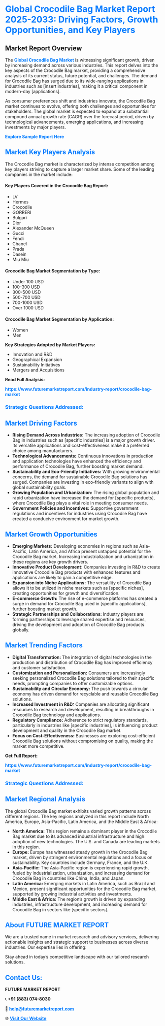 <h1 style="color: #007BFF;">Global Crocodile Bag Market Report 2025-2033: Driving Factors, Growth Opportunities, and Key Players</h1>

<section id="overview">
<h2>Market Report Overview</h2>
<p>The <a href="https://www.futuremarketreport.com/industry-report/crocodile-bag-market" style="color: #007BFF; text-decoration: none;"><strong>Global Crocodile Bag Market</strong></a> is witnessing significant growth, driven by increasing demand across various industries. This report delves into the key aspects of the Crocodile Bag market, providing a comprehensive analysis of its current status, future potential, and challenges. The demand for Crocodile Bag has surged due to its wide-ranging applications in industries such as [insert industries], making it a critical component in modern-day [applications].</p>
<p>As consumer preferences shift and industries innovate, the Crocodile Bag market continues to evolve, offering both challenges and opportunities for stakeholders. The global market is expected to expand at a substantial compound annual growth rate (CAGR) over the forecast period, driven by technological advancements, emerging applications, and increasing investments by major players.</p>
</section>

<section id="overview">
<p><a href="https://www.futuremarketreport.com/request-sample/reportId=108937" style="color: #007BFF; text-decoration: none;"><strong>Explore Sample Report Here</strong></a></p>
</section>

<section id="key-players">
<h2 style="color: #007BFF;">Market Key Players Analysis</h2>
<p>The Crocodile Bag market is characterized by intense competition among key players striving to capture a larger market share. Some of the leading companies in the market include:</p>
<h4>Key Players Covered in the Crocodile Bag Report:</h4>
<ul><li>LV</li><li>Hermes</li><li>Crocodile</li><li>GORRERI</li><li>Bulgari</li><li>Dior</li><li>Alexander McQueen</li><li>Gucci</li><li>Fendi</li><li>Chanel</li><li>Prada</li><li>Dasein</li><li>Miu Miu</li></ul>
<h4>Crocodile Bag Market Segmentation by Type:</h4>
<ul><li>Under 100 USD</li><li>100-300 USD</li><li>300-500 USD</li><li>500-700 USD</li><li>700-1000 USD</li><li>Over 1000 USD</li></ul>

<h4>Crocodile Bag Market Segmentation by Application:</h4>
<ul><li>Women</li><li>Men</li></ul>
<p><strong>Key Strategies Adopted by Market Players:</strong></p>
<ul>
<li>Innovation and R&D</li>
<li>Geographical Expansion</li>
<li>Sustainability Initiatives</li>
<li>Mergers and Acquisitions</li>
</ul>
</section>

<section>
<p><strong>Read Full Analysis: </strong></p><a href="https://www.futuremarketreport.com/industry-report/crocodile-bag-market" style="color: #007BFF; text-decoration: none;"><strong>https://www.futuremarketreport.com/industry-report/crocodile-bag-market</strong></a>
<h3 style="color: #007BFF;">Strategic Questions Addressed:</h3>
</section>

<section id="driving-factors">
<h2 style="color: #007BFF;">Market Driving Factors</h2>
<ul>
<li><strong>Rising Demand Across Industries:</strong> The increasing adoption of Crocodile Bag in industries such as [specific industries] is a major growth driver. Its versatile applications and cost-effectiveness make it a preferred choice among manufacturers.</li>
<li><strong>Technological Advancements:</strong> Continuous innovations in production and application technologies have enhanced the efficiency and performance of Crocodile Bag, further boosting market demand.</li>
<li><strong>Sustainability and Eco-Friendly Initiatives:</strong> With growing environmental concerns, the demand for sustainable Crocodile Bag solutions has surged. Companies are investing in eco-friendly variants to align with global sustainability goals.</li>
<li><strong>Growing Population and Urbanization:</strong> The rising global population and rapid urbanization have increased the demand for [specific products], where Crocodile Bag plays a vital role in meeting consumer needs.</li>
<li><strong>Government Policies and Incentives:</strong> Supportive government regulations and incentives for industries using Crocodile Bag have created a conducive environment for market growth.</li>
</ul>
</section>

<section id="growth-opportunities">
<h2 style="color: #007BFF;">Market Growth Opportunities</h2>
<ul>
<li><strong>Emerging Markets:</strong> Developing economies in regions such as Asia-Pacific, Latin America, and Africa present untapped potential for the Crocodile Bag market. Increasing industrialization and urbanization in these regions are key growth drivers.</li>
<li><strong>Innovative Product Development:</strong> Companies investing in R&D to create innovative Crocodile Bag products with enhanced features and applications are likely to gain a competitive edge.</li>
<li><strong>Expansion into Niche Applications:</strong> The versatility of Crocodile Bag allows it to be utilized in niche markets such as [specific niches], creating opportunities for growth and diversification.</li>
<li><strong>E-commerce Growth:</strong> The rise of e-commerce platforms has created a surge in demand for Crocodile Bag used in [specific applications], further boosting market growth.</li>
<li><strong>Strategic Partnerships and Collaborations:</strong> Industry players are forming partnerships to leverage shared expertise and resources, driving the development and adoption of Crocodile Bag products globally.</li>
</ul>
</section>

<section id="trending-factors">
<h2 style="color: #007BFF;">Market Trending Factors</h2>
<ul>
<li><strong>Digital Transformation:</strong> The integration of digital technologies in the production and distribution of Crocodile Bag has improved efficiency and customer satisfaction.</li>
<li><strong>Customization and Personalization:</strong> Consumers are increasingly seeking personalized Crocodile Bag solutions tailored to their specific needs, prompting companies to offer customizable options.</li>
<li><strong>Sustainability and Circular Economy:</strong> The push towards a circular economy has driven demand for recyclable and reusable Crocodile Bag solutions.</li>
<li><strong>Increased Investment in R&D:</strong> Companies are allocating significant resources to research and development, resulting in breakthroughs in Crocodile Bag technology and applications.</li>
<li><strong>Regulatory Compliance:</strong> Adherence to strict regulatory standards, particularly in industries like [specific industries], is influencing product development and quality in the Crocodile Bag market.</li>
<li><strong>Focus on Cost-Effectiveness:</strong> Businesses are exploring cost-efficient Crocodile Bag solutions without compromising on quality, making the market more competitive.</li>
</ul>
</section>

<section>
<p><strong>Get Full Report: </strong></p><a href="https://www.futuremarketreport.com/industry-report/crocodile-bag-market" style="color: #007BFF; text-decoration: none;"><strong>https://www.futuremarketreport.com/industry-report/crocodile-bag-market</strong></a>
<h3 style="color: #007BFF;">Strategic Questions Addressed:</h3>
</section>


<section id="regional-analysis">
<h2 style="color: #007BFF;">Market Regional Analysis</h2>
<p>The global Crocodile Bag market exhibits varied growth patterns across different regions. The key regions analyzed in this report include North America, Europe, Asia-Pacific, Latin America, and the Middle East & Africa:</p>
<ul>
<li><strong>North America:</strong> This region remains a dominant player in the Crocodile Bag market due to its advanced industrial infrastructure and high adoption of new technologies. The U.S. and Canada are leading markets in this region.</li>
<li><strong>Europe:</strong> Europe has witnessed steady growth in the Crocodile Bag market, driven by stringent environmental regulations and a focus on sustainability. Key countries include Germany, France, and the U.K.</li>
<li><strong>Asia-Pacific:</strong> The Asia-Pacific region is experiencing rapid growth, fueled by industrialization, urbanization, and increasing demand for Crocodile Bag in countries like China, India, and Japan.</li>
<li><strong>Latin America:</strong> Emerging markets in Latin America, such as Brazil and Mexico, present significant opportunities for the Crocodile Bag market, supported by growing industrial activities and investments.</li>
<li><strong>Middle East & Africa:</strong> The region’s growth is driven by expanding industries, infrastructure development, and increasing demand for Crocodile Bag in sectors like [specific sectors].</li>
</ul>
</section>

<footer>
<h2 style="color: #007BFF;">About FUTURE MARKET REPORT</h2>
<p>We are a trusted name in market research and advisory services, delivering actionable insights and strategic support to businesses across diverse industries. Our expertise lies in offering:</p>

<p>Stay ahead in today’s competitive landscape with our tailored research solutions.</p>

<h2 style="color: #007BFF;">Contact Us:</h2>
<p><strong>FUTURE MARKET REPORT</strong></p>
<p>📞 <strong>+91 (883) 074-8030</strong></p>
<p>📧 <strong><a href="mailto:help@futuremarketreport.com" style="color: #007BFF;">help@futuremarketreport.com</a></strong></p>
<p>🌐 <strong><a href="https://www.futuremarketreport.com/" style="color: #007BFF;">Visit Our Website</a></strong></p>
</footer>
